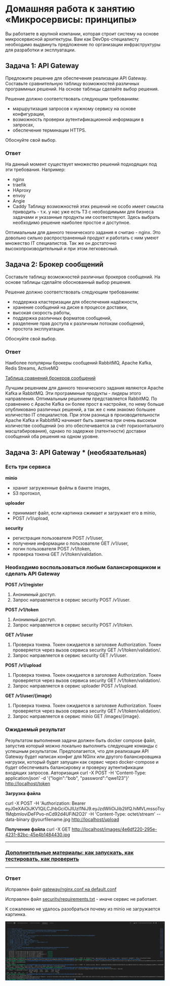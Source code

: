 
# Домашняя работа к занятию «Микросервисы: принципы»

Вы работаете в крупной компании, которая строит систему на основе микросервисной архитектуры.
Вам как DevOps-специалисту необходимо выдвинуть предложение по организации инфраструктуры для разработки и эксплуатации.

## Задача 1: API Gateway

Предложите решение для обеспечения реализации API Gateway. Составьте сравнительную таблицу возможностей различных программных решений. На основе таблицы сделайте выбор решения.

Решение должно соответствовать следующим требованиям:

- маршрутизация запросов к нужному сервису на основе конфигурации,
- возможность проверки аутентификационной информации в запросах,
- обеспечение терминации HTTPS.

Обоснуйте свой выбор.

### Ответ

На данный момент существует множество решений подходящих под эти требования. Например:

- nginx
- traefik
- HAproxy
- envoy
- Angie
- Caddy
Таблицу возможностей этих решений не особо имеет смысла приводить - т.к. у нас уже есть ТЗ с необходимыми для бизнеса задачами и указанные продукты им соответствуют. Здесь выбрать необходимо решение наиболее простое и доступное.

Оптимальным для данного технического задания я считаю - nginx.
Это довольно сильно распространенный продукт и работать с ним умеют множество IT специалистов.
Так же он достаточно высокопроизводительный и при этом легковесный.

## Задача 2: Брокер сообщений

Составьте таблицу возможностей различных брокеров сообщений. На основе таблицы сделайте обоснованный выбор решения.

Решение должно соответствовать следующим требованиям:

- поддержка кластеризации для обеспечения надёжности,
- хранение сообщений на диске в процессе доставки,
- высокая скорость работы,
- поддержка различных форматов сообщений,
- разделение прав доступа к различным потокам сообщений,
- простота эксплуатации.

Обоснуйте свой выбор.

### Ответ

Наиболее популярны брокеры сообщений RabbitMQ, Apache Kafka, Redis Streams, ActiveMQ

[Таблица сравнений брокеров сообщений](https://ultimate-comparisons.github.io/ultimate-message-broker-comparison/)

Лучшим решением для данного технического задания являются Apache Kafka и RabbitMQ. Эти программные продукты - лидеры этого направления.
Оптимальным решением представляется RabbitMQ. По сравнению с Apache Kafka он более прост в настройке, по нему больше опубликовано различных решений, а так же с ним знакомо большее количество IT специалистов. При этом разница в производительности Apache Kafka и RabbitMQ начинает быть заметна при очень высоком количестве сообщений (но это обеспечивается за счёт горизонтального масштабирования), однако по задержке (латентности) доставки сообщений оба решения на одном уровне.

## Задача 3: API Gateway * (необязательная)

### Есть три сервиса

**minio**

- хранит загруженные файлы в бакете images,
- S3 протокол,

**uploader**

- принимает файл, если картинка сжимает и загружает его в minio,
- POST /v1/upload,

**security**

- регистрация пользователя POST /v1/user,
- получение информации о пользователе GET /v1/user,
- логин пользователя POST /v1/token,
- проверка токена GET /v1/token/validation.

### Необходимо воспользоваться любым балансировщиком и сделать API Gateway

**POST /v1/register**

1. Анонимный доступ.
2. Запрос направляется в сервис security POST /v1/user.

**POST /v1/token**

1. Анонимный доступ.
2. Запрос направляется в сервис security POST /v1/token.

**GET /v1/user**

1. Проверка токена. Токен ожидается в заголовке Authorization. Токен проверяется через вызов сервиса security GET /v1/token/validation/.
2. Запрос направляется в сервис security GET /v1/user.

**POST /v1/upload**

1. Проверка токена. Токен ожидается в заголовке Authorization. Токен проверяется через вызов сервиса security GET /v1/token/validation/.
2. Запрос направляется в сервис uploader POST /v1/upload.

**GET /v1/user/{image}**

1. Проверка токена. Токен ожидается в заголовке Authorization. Токен проверяется через вызов сервиса security GET /v1/token/validation/.
2. Запрос направляется в сервис minio GET /images/{image}.

### Ожидаемый результат

Результатом выполнения задачи должен быть docker compose файл, запустив который можно локально выполнить следующие команды с успешным результатом.
Предполагается, что для реализации API Gateway будет написан конфиг для NGinx или другого балансировщика нагрузки, который будет запущен как сервис через docker-compose и будет обеспечивать балансировку и проверку аутентификации входящих запросов.
Авторизация
curl -X POST -H 'Content-Type: application/json' -d '{"login":"bob", "password":"qwe123"}' <http://localhost/token>

**Загрузка файла**

curl -X POST -H 'Authorization: Bearer eyJ0eXAiOiJKV1QiLCJhbGciOiJIUzI1NiJ9.eyJzdWIiOiJib2IifQ.hiMVLmssoTsy1MqbmIoviDeFPvo-nCd92d4UFiN2O2I' -H 'Content-Type: octet/stream' --data-binary @yourfilename.jpg <http://localhost/upload>

**Получение файла**
curl -X GET <http://localhost/images/4e6df220-295e-4231-82bc-45e4b1484430.jpg>

---

### [Дополнительные материалы: как запускать, как тестировать, как проверить](https://github.com/netology-code/devkub-homeworks/tree/main/11-microservices-02-principles)

---

### Ответ

Исправлен файл [gateway/nginx.conf на default.conf](./11-microservices-02-principles/gateway/default.conf)

Исправлен файл [security/requirements.txt](./11-microservices-02-principles/security/requirements.txt) - иначе сервис не работает.

К сожалению не удалось разобраться почему из minio не загружается картинка.

![screen](./screen/screen2.png)
